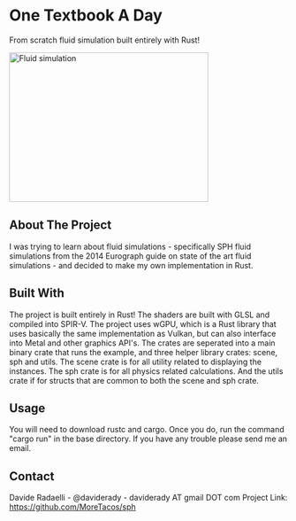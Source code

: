 # One Textbook A Day
From scratch fluid simulation built entirely with Rust!

<img src="./fluid.jpg" alt="Fluid simulation" width="360" height="270">

## About The Project
I was trying to learn about fluid simulations - specifically SPH fluid simulations from the 2014 Eurograph guide on state of the art fluid simulations - and decided to make my own implementation in Rust.

## Built With
The project is built entirely in Rust! The shaders are built with GLSL and compiled into SPIR-V. The project uses wGPU, which is a Rust library that uses basically the same implementation as Vulkan, but can also interface into Metal and other graphics API's. The crates are seperated into a main binary crate that runs the example, and three helper library crates: scene, sph and utils. The scene crate is for all utility related to displaying the instances. The sph crate is for all physics related calculations. And the utils crate if for structs that are common to both the scene and sph crate.

## Usage
You will need to download rustc and cargo. Once you do, run the command "cargo run" in the base directory. If you have any trouble please send me an email.

## Contact
Davide Radaelli - @daviderady - daviderady AT gmail DOT com
Project Link: https://github.com/MoreTacos/sph

